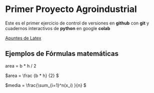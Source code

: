 # Primer Proyecto Agroindustrial
Este es el primer ejercicio de control de versiones en **github** con **git** y cuadernos interactivos de **python** en google **colab**


[Apuntes de Latex](https://metodos.fam.cie.uva.es/~latex/apuntes/apuntes3.pdf)

## Ejemplos de Fórmulas matemáticas

area = b * h / 2

$area = \frac {b * h} {2} $

$media = \frac{\sum_{i=1}^n(x_i) }{n} $

